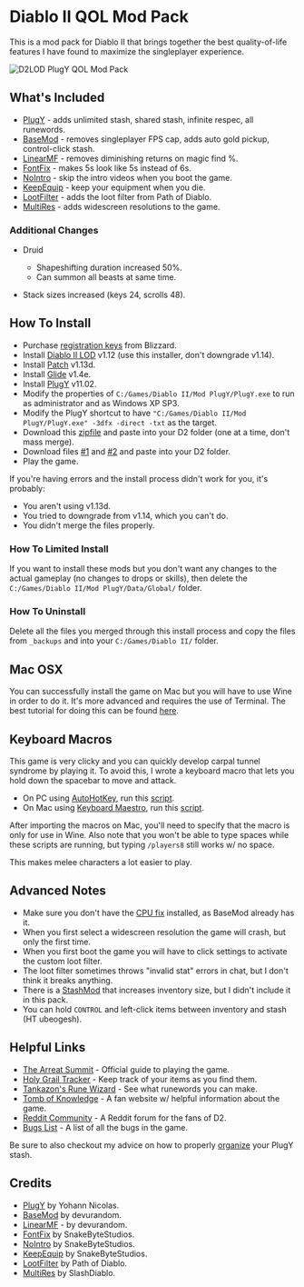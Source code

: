 # Diablo II QOL Mod Pack

This is a mod pack for Diablo II that brings together the best quality-of-life features I have found to maximize the singleplayer experience.

![D2LOD PlugY QOL Mod Pack](https://i.imgur.com/F2wfSek.jpg)

## What's Included

- [PlugY](http://plugy.free.fr/en/index.html) - adds unlimited stash, shared stash, infinite respec, all runewords.
- [BaseMod](https://d2mods.info/forum/viewtopic.php?t=65492) - removes singleplayer FPS cap, adds auto gold pickup, control-click stash.
- [LinearMF](https://d2mods.info/forum/viewtopic.php?t=65492&start=200) - removes diminishing returns on magic find %.
- [FontFix](https://www.snakebytestudios.com/projects/mods/diablo-2-mods/#fixedfont) - makes 5s look like 5s instead of 6s.
- [NoIntro](https://www.snakebytestudios.com/projects/mods/diablo-2-mods/#nointro) - skip the intro videos when you boot the game.
- [KeepEquip](https://www.snakebytestudios.com/projects/mods/diablo-2-mods/#equipmentdeath) - keep your equipment when you die.
- [LootFilter](https://pathofdiablo.com/) - adds the loot filter from Path of Diablo.
- [MultiRes](https://www.reddit.com/r/slashdiablo/comments/7z5uy1/hd_mod_and_maphack_new_release/) - adds widescreen resolutions to the game.

### Additional Changes

- Druid
    - Shapeshifting duration increased 50%.
    - Can summon all beasts at same time.

- Stack sizes increased (keys 24, scrolls 48).

## How To Install

- Purchase [registration keys](https://us.shop.battle.net/en-us/family/diablo-ii) from Blizzard.
- Install [Diablo II LOD](https://mega.nz/#!e9thyD6A!ExGJuZUtvRJ2c8DrxSL0ihCouh-ARbdVxODXIqVt3dc) v1.12 (use this installer, don't downgrade v1.14).
- Install [Patch](http://ftp.blizzard.com/pub/diablo2exp/patches/PC/LODPatch_113d.exe) v1.13d.
- Install [Glide](http://www.svenswrapper.de/english/files.html) v1.4e.
- Install [PlugY](http://plugy.free.fr/en/index.html) v11.02.
- Modify the properties of ``C:/Games/Diablo II/Mod PlugY/PlugY.exe`` to run as administrator and as Windows XP SP3.
- Modify the PlugY shortcut to have ``"C:/Games/Diablo II/Mod PlugY/PlugY.exe" -3dfx -direct -txt`` as the target.
- Download this [zipfile](https://github.com/whipowill/d2-plugy-qol/archive/master.zip) and paste into your D2 folder (one at a time, don't mass merge).
- Download files [#1](https://d2.lc/pod.dll) and [#2](https://d2.lc/D2PoDClient.dll) and paste into your D2 folder.
- Play the game.

If you're having errors and the install process didn't work for you, it's probably:

- You aren't using v1.13d.
- You tried to downgrade from v1.14, which you can't do.
- You didn't merge the files properly.

### How To Limited Install

If you want to install these mods but you don't want any changes to the actual gameplay (no changes to drops or skills), then delete the ``C:/Games/Diablo II/Mod PlugY/Data/Global/`` folder.

### How To Uninstall

Delete all the files you merged through this install process and copy the files from ``_backups`` and into your ``C:/Games/Diablo II/`` folder.

## Mac OSX

You can successfully install the game on Mac but you will have to use Wine in order to do it.  It's more advanced and requires the use of Terminal.  The best tutorial for doing this can be found [here](https://gist.github.com/whipowill/8f9a117895f2927cd6b52ccc611c8266).

## Keyboard Macros

This game is very clicky and you can quickly develop carpal tunnel syndrome by playing it.  To avoid this, I wrote a keyboard macro that lets you hold down the spacebar to move and attack.

- On PC using [AutoHotKey](https://autohotkey.com/), run this [script](https://raw.githubusercontent.com/whipowill/d2-plugy-qol/master/_macros/AutoAttack.ahk).
- On Mac using [Keyboard Maestro](https://www.keyboardmaestro.com/main/), run this [script](https://raw.githubusercontent.com/whipowill/d2-plugy-qol/master/_macros/AutoAttack.kmmacros).

After importing the macros on Mac, you'll need to specify that the macro is only for use in Wine.  Also note that you won't be able to type spaces while these scripts are running, but typing ``/players8`` still works w/ no space.

This makes melee characters a lot easier to play.

## Advanced Notes

- Make sure you don't have the [CPU fix](http://europebattle.net/d2/tools) installed, as BaseMod already has it.
- When you first select a widescreen resolution the game will crash, but only the first time.
- When you first boot the game you will have to click settings to activate the custom loot filter.
- The loot filter sometimes throws "invalid stat" errors in chat, but I don't think it breaks anything.
- There is a [StashMod](https://www.moddb.com/games/diablo-2-lod/addons/10x10-stash-mod-lod-113d-compatible) that increases inventory size, but I didn't include it in this pack.
- You can hold ``CONTROL`` and left-click items between inventory and stash (HT ubeogesh).

## Helpful Links

- [The Arreat Summit](http://classic.battle.net/diablo2exp/) - Official guide to playing the game.
- [Holy Grail Tracker](https://d2-holy-grail.herokuapp.com/) - Keep track of your items as you find them.
- [Tankazon's Rune Wizard](https://fabd.github.io/diablo2/runewizard/index.html) - See what runewords you can make.
- [Tomb of Knowledge](http://www.d2tomb.com/curses.shtml) - A fan website w/ helpful information about the game.
- [Reddit Community](https://www.reddit.com/r/diablo2/) - A Reddit forum for the fans of D2.
- [Bugs List](https://us.battle.net/forums/en/d3/topic/6037267083) - A list of all the bugs in the game.

Be sure to also checkout my advice on how to properly [organize](https://github.com/whipowill/d2-plugy-qol/blob/master/STASH.md) your PlugY stash.

## Credits

- [PlugY](http://plugy.free.fr/en/index.html) by Yohann Nicolas.
- [BaseMod](https://d2mods.info/forum/viewtopic.php?t=65492) by devurandom.
- [LinearMF](https://d2mods.info/forum/viewtopic.php?t=65492&start=200) - by devurandom.
- [FontFix](https://www.snakebytestudios.com/projects/mods/diablo-2-mods/#fixedfont) by SnakeByteStudios.
- [NoIntro](https://www.snakebytestudios.com/projects/mods/diablo-2-mods/#nointro) by SnakeByteStudios.
- [KeepEquip](https://www.snakebytestudios.com/projects/mods/diablo-2-mods/#equipmentdeath) by SnakeByteStudios.
- [LootFilter](https://pathofdiablo.com/) by Path of Diablo.
- [MultiRes](https://www.reddit.com/r/slashdiablo/comments/7z5uy1/hd_mod_and_maphack_new_release/) by SlashDiablo.
